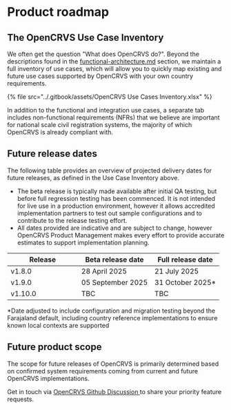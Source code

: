# Product roadmap

## The OpenCRVS Use Case Inventory

We often get the question "What does OpenCRVS do?". Beyond the descriptions found in the [functional-architecture.md](../product-specifications/functional-architecture.md "mention") section, we maintain a full inventory of use cases, which will allow you to quickly map existing and future use cases supported by OpenCRVS with your own country requirements.

{% file src="../.gitbook/assets/OpenCRVS Use Cases Inventory.xlsx" %}

In addition to the functional and integration use cases, a separate tab includes non-functional requirements (NFRs) that we believe are important for national scale civil registration systems, the majority of which OpenCRVS is already compliant with.

## Future release dates

The following table provides an overview of projected delivery dates for future releases, as defined in the Use Case Inventory above.

* The beta release is typically made available after initial QA testing, but before full regression testing has been commenced. It is not intended for live use in a production environment, however it allows accredited implementation partners to test out sample configurations and to contribute to the release testing effort.
* All dates provided are indicative and are subject to change, however OpenCRVS Product Management makes every effort to provide accurate estimates to support implementation planning.

<table><thead><tr><th width="148">Release</th><th>Beta release date</th><th>Full release date</th></tr></thead><tbody><tr><td>v1.8.0</td><td>28 April 2025</td><td>21 July 2025</td></tr><tr><td>v1.9.0</td><td>05 September 2025</td><td>31 October 2025*</td></tr><tr><td>v1.10.0</td><td>TBC</td><td>TBC</td></tr></tbody></table>

\*Date adjusted to include configuration and migration testing beyond the Farajaland default,  including country reference implementations to ensure known local contexts are supported

## Future product scope

The scope for future releases of OpenCRVS is primarily determined based on confirmed system requirements coming from current and future OpenCRVS implementations.

Get in touch via [OpenCRVS Github Discussion ](https://github.com/opencrvs/opencrvs-core/discussions/categories/feature-requests)to share your priority feature requests.
